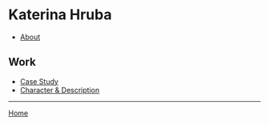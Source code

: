 # Katerina Hruba

- [About](02-intentional-aboutness/about)

## Work

- [Case Study](02-intentional-aboutness/case-study)
- [Character & Description](01-character-description/character-description)

- - -

[Home](https://github.com/hruba/english-for-designers)
